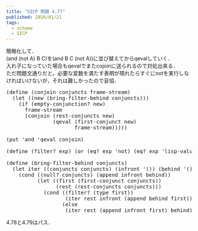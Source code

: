 ```yaml
---
title: "SICP 問題 4.77"
published: 2016/01/21
tags:
  - scheme
  - SICP
---
```


<p>簡略化して．<br/>
(and (not A) B C)を(and B C (not A))に並び替えてからqevalしていく．<br/>
入れ子になっていた場合もqevalでまたcojoinに送られるので対処出来る．<br/>
ただ問題文通りだと，必要な変数を満たす表明が現れたらすぐにnotを実行しなければいけないが，それは難しかったので妥協．</p>

<pre class="code lang-scheme" data-lang="scheme" data-unlink><span class="synSpecial">(</span><span class="synStatement">define</span> <span class="synSpecial">(</span>conjoin conjuncts frame-stream<span class="synSpecial">)</span>
  <span class="synSpecial">(</span><span class="synStatement">let</span> <span class="synSpecial">((</span>new <span class="synSpecial">(</span>bring-filter-behind conjuncts<span class="synSpecial">)))</span>
    <span class="synSpecial">(</span><span class="synStatement">if</span> <span class="synSpecial">(</span>empty-conjunction? new<span class="synSpecial">)</span>
      frame-stream
      <span class="synSpecial">(</span>conjoin <span class="synSpecial">(</span>rest-conjuncts new<span class="synSpecial">)</span>
               <span class="synSpecial">(</span>qeval <span class="synSpecial">(</span>first-conjunct new<span class="synSpecial">)</span>
                      frame-stream<span class="synSpecial">)))))</span>

<span class="synSpecial">(</span>put <span class="synSpecial">'</span>and <span class="synSpecial">'</span>qeval conjoin<span class="synSpecial">)</span>

<span class="synSpecial">(</span><span class="synStatement">define</span> <span class="synSpecial">(</span>filter? <span class="synIdentifier">exp</span><span class="synSpecial">)</span> <span class="synSpecial">(</span><span class="synStatement">or</span> <span class="synSpecial">(</span><span class="synIdentifier">eq?</span> <span class="synIdentifier">exp</span> <span class="synSpecial">'</span>not<span class="synSpecial">)</span> <span class="synSpecial">(</span><span class="synIdentifier">eq?</span> <span class="synIdentifier">exp</span> <span class="synSpecial">'</span>lisp-value<span class="synSpecial">)))</span>

<span class="synSpecial">(</span><span class="synStatement">define</span> <span class="synSpecial">(</span>bring-filter-behind conjuncts<span class="synSpecial">)</span>
  <span class="synSpecial">(</span><span class="synStatement">let</span> iter <span class="synSpecial">((</span>conjuncts conjuncts<span class="synSpecial">)</span> <span class="synSpecial">(</span>infront <span class="synSpecial">'())</span> <span class="synSpecial">(</span>behind <span class="synSpecial">'()))</span>
    <span class="synSpecial">(</span><span class="synStatement">cond</span> <span class="synSpecial">((</span><span class="synIdentifier">null?</span> conjuncts<span class="synSpecial">)</span> <span class="synSpecial">(</span><span class="synIdentifier">append</span> infront behind<span class="synSpecial">))</span>
          <span class="synSpecial">(</span><span class="synStatement">let</span> <span class="synSpecial">((</span>first <span class="synSpecial">(</span>first-conjunct conjuncts<span class="synSpecial">))</span>
                <span class="synSpecial">(</span>rest <span class="synSpecial">(</span>rest-conjuncts conjuncts<span class="synSpecial">)))</span>
            <span class="synSpecial">(</span><span class="synStatement">cond</span> <span class="synSpecial">((</span>filter? <span class="synSpecial">(</span>type first<span class="synSpecial">))</span>
                   <span class="synSpecial">(</span>iter rest infront <span class="synSpecial">(</span><span class="synIdentifier">append</span> behind first<span class="synSpecial">)))</span>
                  <span class="synSpecial">(</span><span class="synStatement">else</span>
                   <span class="synSpecial">(</span>iter rest <span class="synSpecial">(</span><span class="synIdentifier">append</span> infront first<span class="synSpecial">)</span> behind<span class="synSpecial">)))))))</span>
</pre>


<p>4.78と4.79はパス．</p>

